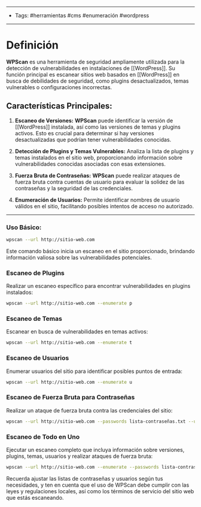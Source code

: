 
___

- Tags: #herramientas #cms #enumeración #wordpress 

---

# Definición 

**WPScan** es una herramienta de seguridad ampliamente utilizada para la detección de vulnerabilidades en instalaciones de [[WordPress]]. Su función principal es escanear sitios web basados en [[WordPress]] en busca de debilidades de seguridad, como plugins desactualizados, temas vulnerables o configuraciones incorrectas.

## Características Principales:

1. **Escaneo de Versiones:** **WPScan** puede identificar la versión de [[WordPress]] instalada, así como las versiones de temas y plugins activos. Esto es crucial para determinar si hay versiones desactualizadas que podrían tener vulnerabilidades conocidas.

2. **Detección de Plugins y Temas Vulnerables:** Analiza la lista de plugins y temas instalados en el sitio web, proporcionando información sobre vulnerabilidades conocidas asociadas con esas extensiones.

3. **Fuerza Bruta de Contraseñas:** **WPScan** puede realizar ataques de fuerza bruta contra cuentas de usuario para evaluar la solidez de las contraseñas y la seguridad de las credenciales.

4. **Enumeración de Usuarios:** Permite identificar nombres de usuario válidos en el sitio, facilitando posibles intentos de acceso no autorizado.

___
### Uso Básico:

```bash
wpscan --url http://sitio-web.com
```

Este comando básico inicia un escaneo en el sitio proporcionado, brindando información valiosa sobre las vulnerabilidades potenciales.

### Escaneo de Plugins

Realizar un escaneo específico para encontrar vulnerabilidades en plugins instalados:

```bash
wpscan --url http://sitio-web.com --enumerate p
```

### Escaneo de Temas

Escanear en busca de vulnerabilidades en temas activos:

```bash
wpscan --url http://sitio-web.com --enumerate t
```

### Escaneo de Usuarios

Enumerar usuarios del sitio para identificar posibles puntos de entrada:

```bash
wpscan --url http://sitio-web.com --enumerate u
```

### Escaneo de Fuerza Bruta para Contraseñas

Realizar un ataque de fuerza bruta contra las credenciales del sitio:

```bash
wpscan --url http://sitio-web.com --passwords lista-contraseñas.txt --usernames lista-usuarios.txt
```

### Escaneo de Todo en Uno

Ejecutar un escaneo completo que incluya información sobre versiones, plugins, temas, usuarios y realizar ataques de fuerza bruta:

```bash
wpscan --url http://sitio-web.com --enumerate --passwords lista-contraseñas.txt --usernames lista-usuarios.txt
```

Recuerda ajustar las listas de contraseñas y usuarios según tus necesidades, y ten en cuenta que el uso de WPScan debe cumplir con las leyes y regulaciones locales, así como los términos de servicio del sitio web que estás escaneando.